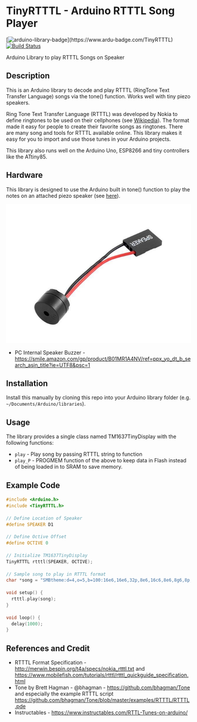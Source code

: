 # TinyRTTTL - Arduino RTTTL Song Player # 
[![arduino-library-badge](https://www.ardu-badge.com/badge/TinyRTTTL.svg?)](https://www.ardu-badge.com/TinyRTTTL)
[![Build Status](https://travis-ci.org/jasonacox/TinyRTTTL.svg?branch=master)](https://travis-ci.org/github/jasonacox/TinyRTTTL)

Arduino Library to play RTTTL Songs on Speaker

## Description
This is an Arduino library to decode and play RTTTL (RingTone Text Transfer Language) songs via the tone() function. Works well with tiny piezo speakers. 

Ring Tone Text Transfer Language (RTTTL) was developed by Nokia to define ringtones to be used on their cellphones (see [Wikipedia](https://en.wikipedia.org/wiki/Ring_Tone_Transfer_Language)).  The format made it easy for people to create their favorite songs as ringtones. There are many song and tools for RTTTL available online. This library makes it easy for you to import and use those tunes in your Arduino projects.

This library also runs well on the Arduino Uno, ESP8266 and tiny controllers like the ATtiny85.

## Hardware
This library is designed to use the Arduino built in tone() function to play the notes on an attached piezo speaker (see [here](https://create.arduino.cc/projecthub/SURYATEJA/use-a-buzzer-module-piezo-speaker-using-arduino-uno-89df45)).

[![Speaker](speaker.jpg)](speaker.jpg)

* PC Internal Speaker Buzzer - https://smile.amazon.com/gp/product/B01MR1A4NV/ref=ppx_yo_dt_b_search_asin_title?ie=UTF8&psc=1

## Installation
Install this manually by cloning this repo into your Arduino library folder (e.g. `~/Documents/Arduino/libraries`).  

## Usage
The library provides a single class named TM1637TinyDisplay with the following functions:

* `play` - Play song by passing RTTTL string to function
* `play_P` - PROGMEM function of the above to keep data in Flash instead of being loaded in to SRAM to save memory. 

## Example Code
```cpp
#include <Arduino.h>
#include <TinyRTTTL.h>

// Define Location of Speaker
#define SPEAKER D1

// Define Octive Offset
#define OCTIVE 0

// Initialize TM1637TinyDisplay
TinyRTTTL rtttl(SPEAKER, OCTIVE);

// Sample song to play in RTTTL format
char *song = "SMBtheme:d=4,o=5,b=100:16e6,16e6,32p,8e6,16c6,8e6,8g6,8p,8g,8p,8c6,16p,8g,16p,8e,16p,8a,8b,16a#,8a,16g.,16e6,16g6,8a6,16f6,8g6,8e6,16c6,16d6,8b,16p,8c6,16p,8g,16p,8e,16p,8a,8b,16a#,8a,16g.,16e6,16g6,8a6,16f6,8g6,8e6,16c6,16d6,8b,8p,16g6,16f#6,16f6,16d#6,16p,16e6,16p,16g#,16a,16c6,16p,16a,16c6,16d6,8p,16g6,16f#6,16f6,16d#6,16p,16e6,16p,16c7,16p,16c7,16c7,p,16g6,16f#6,16f6,16d#6,16p,16e6,16p,16g#,16a,16c6,16p,16a,16c6,16d6,8p,16d#6,8p,16d6,8p,16c6";

void setup() {
  rtttl.play(song);
}

void loop() {
  delay(1000);
}
```

## References and Credit
* RTTTL Format Specification - http://merwin.bespin.org/t4a/specs/nokia_rtttl.txt and https://www.mobilefish.com/tutorials/rtttl/rtttl_quickguide_specification.html
* Tone by Brett Hagman - @bhagman - https://github.com/bhagman/Tone and especially the example RTTTL script https://github.com/bhagman/Tone/blob/master/examples/RTTTL/RTTTL.pde
* Instructables - https://www.instructables.com/RTTL-Tunes-on-arduino/

